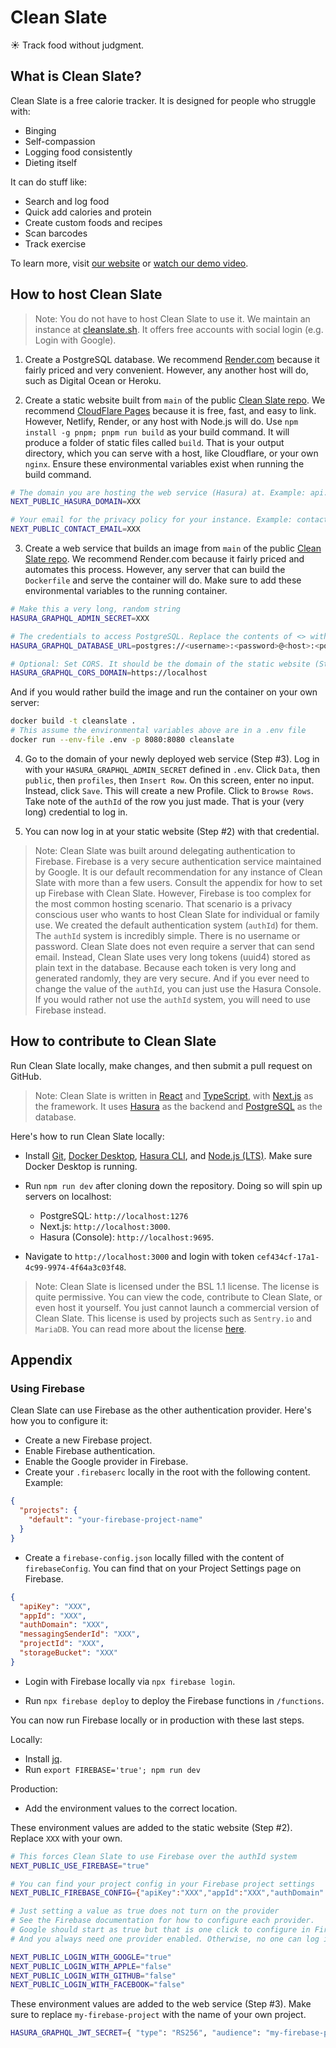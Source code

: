 # Clean Slate

☀️ Track food without judgment.

## What is Clean Slate?

Clean Slate is a free calorie tracker. It is designed for people who struggle with:

- Binging
- Self-compassion
- Logging food consistently
- Dieting itself

It can do stuff like:

- Search and log food
- Quick add calories and protein
- Create custom foods and recipes
- Scan barcodes
- Track exercise

To learn more, visit [our website](https://cleanslate.sh) or [watch our demo video](https://youtu.be/wCoqpIImNdg).

## How to host Clean Slate

> Note: You do not have to host Clean Slate to use it. We maintain an instance at [cleanslate.sh](https://cleanslate.sh). It offers free accounts with social login (e.g. Login with Google).

1. Create a PostgreSQL database. We recommend [Render.com](https://render.com/) because it fairly priced and very convenient. However, any another host will do, such as Digital Ocean or Heroku.

2. Create a static website built from `main` of the public [Clean Slate repo](https://github.com/successible/cleanslate). We recommend [CloudFlare Pages](https://pages.cloudflare.com/) because it is free, fast, and easy to link. However, Netlify, Render, or any host with Node.js will do. Use `npm install -g pnpm; pnpm run build` as your build command. It will produce a folder of static files called `build`. That is your output directory, which you can serve with a host, like Cloudflare, or your own `nginx`. Ensure these environmental variables exist when running the build command.

```bash
# The domain you are hosting the web service (Hasura) at. Example: api.mydomain.com
NEXT_PUBLIC_HASURA_DOMAIN=XXX

# Your email for the privacy policy for your instance. Example: contact@example.com
NEXT_PUBLIC_CONTACT_EMAIL=XXX
```

3. Create a web service that builds an image from `main` of the public [Clean Slate repo](https://github.com/successible/cleanslate). We recommend Render.com because it fairly priced and automates this process. However, any server that can build the `Dockerfile` and serve the container will do. Make sure to add these environmental variables to the running container.

```bash
# Make this a very long, random string
HASURA_GRAPHQL_ADMIN_SECRET=XXX

# The credentials to access PostgreSQL. Replace the contents of <> with your own values
HASURA_GRAPHQL_DATABASE_URL=postgres://<username>:<password>@<host>:<port>/<database>

# Optional: Set CORS. It should be the domain of the static website (Step #2)
HASURA_GRAPHQL_CORS_DOMAIN=https://localhost
```

And if you would rather build the image and run the container on your own server:

```bash
docker build -t cleanslate .
# This assume the environmental variables above are in a .env file
docker run --env-file .env -p 8080:8080 cleanslate
```

4. Go to the domain of your newly deployed web service (Step #3). Log in with your `HASURA_GRAPHQL_ADMIN_SECRET` defined in `.env`. Click `Data`, then `public`, then `profiles`, then `Insert Row`. On this screen, enter no input. Instead, click `Save`. This will create a new Profile. Click to `Browse Rows`. Take note of the `authId` of the row you just made. That is your (very long) credential to log in.

5. You can now log in at your static website (Step #2) with that credential.

> Note: Clean Slate was built around delegating authentication to Firebase. Firebase is a very secure authentication service maintained by Google. It is our default recommendation for any instance of Clean Slate with more than a few users. Consult the appendix for how to set up Firebase with Clean Slate. However, Firebase is too complex for the most common hosting scenario. That scenario is a privacy conscious user who wants to host Clean Slate for individual or family use. We created the default authentication system (`authId`) for them. The `authId` system is incredibly simple. There is no username or password. Clean Slate does not even require a server that can send email. Instead, Clean Slate uses very long tokens (uuid4) stored as plain text in the database. Because each token is very long and generated randomly, they are very secure. And if you ever need to change the value of the `authId`, you can just use the Hasura Console. If you would rather not use the `authId` system, you will need to use Firebase instead.

## How to contribute to Clean Slate

Run Clean Slate locally, make changes, and then submit a pull request on GitHub.

> Note: Clean Slate is written in [React](https://reactjs.org) and [TypeScript](https://www.typescriptlang.org), with [Next.js](https://github.com/vercel/next.js) as the framework. It uses [Hasura](https://hasura.io) as the backend and [PostgreSQL](https://www.postgresql.org) as the database.

Here's how to run Clean Slate locally:

- Install [Git](https://git-scm.com/downloads), [Docker Desktop](https://www.docker.com/products/docker-desktop/), [Hasura CLI](https://hasura.io/docs/latest/hasura-cli/commands/hasura_console/), and [Node.js (LTS)](https://nodejs.org/en/). Make sure Docker Desktop is running.

- Run `npm run dev` after cloning down the repository. Doing so will spin up servers on localhost:

  - PostgreSQL: `http://localhost:1276`
  - Next.js: `http://localhost:3000`.
  - Hasura (Console): `http://localhost:9695`.

- Navigate to `http://localhost:3000` and login with token `cef434cf-17a1-4c99-9974-4f64a3c03f48`.

> Note: Clean Slate is licensed under the BSL 1.1 license. The license is quite permissive. You can view the code, contribute to Clean Slate, or even host it yourself. You just cannot launch a commercial version of Clean Slate. This license is used by projects such as `Sentry.io` and `MariaDB`. You can read more about the license [here](https://open.sentry.io/licensing).

## Appendix

### Using Firebase

Clean Slate can use Firebase as the other authentication provider. Here's how you to configure it:

- Create a new Firebase project.
- Enable Firebase authentication.
- Enable the Google provider in Firebase.
- Create your `.firebaserc` locally in the root with the following content. Example:

```json
{
  "projects": {
    "default": "your-firebase-project-name"
  }
}
```

- Create a `firebase-config.json` locally filled with the content of `firebaseConfig`. You can find that on your Project Settings page on Firebase.

```json
{
  "apiKey": "XXX",
  "appId": "XXX",
  "authDomain": "XXX",
  "messagingSenderId": "XXX",
  "projectId": "XXX",
  "storageBucket": "XXX"
}
```

- Login with Firebase locally via `npx firebase login`.

- Run `npx firebase deploy` to deploy the Firebase functions in `/functions`.

You can now run Firebase locally or in production with these last steps.

Locally:

- Install [jq](https://stedolan.github.io/jq/download/).
- Run `export FIREBASE='true'; npm run dev`

Production:

- Add the environment values to the correct location.

These environment values are added to the static website (Step #2). Replace `XXX` with your own.

```bash
# This forces Clean Slate to use Firebase over the authId system
NEXT_PUBLIC_USE_FIREBASE="true"

# You can find your project config in your Firebase project settings
NEXT_PUBLIC_FIREBASE_CONFIG={"apiKey":"XXX","appId":"XXX","authDomain":"XXX","messagingSenderId":"XXX","projectId":"XXX","storageBucket":"XXX"}

# Just setting a value as true does not turn on the provider
# See the Firebase documentation for how to configure each provider.
# Google should start as true but that is one click to configure in Firebase
# And you always need one provider enabled. Otherwise, no one can log in.

NEXT_PUBLIC_LOGIN_WITH_GOOGLE="true"
NEXT_PUBLIC_LOGIN_WITH_APPLE="false"
NEXT_PUBLIC_LOGIN_WITH_GITHUB="false"
NEXT_PUBLIC_LOGIN_WITH_FACEBOOK="false"
```

These environment values are added to the web service (Step #3). Make sure to replace `my-firebase-project` with the name of your own project.

```bash
HASURA_GRAPHQL_JWT_SECRET={ "type": "RS256", "audience": "my-firebase-project", "issuer": "https://securetoken.google.com/my-firebase-project", "jwk_url": "https://www.googleapis.com/service_accounts/v1/jwk/securetoken@system.gserviceaccount.com" }
```
